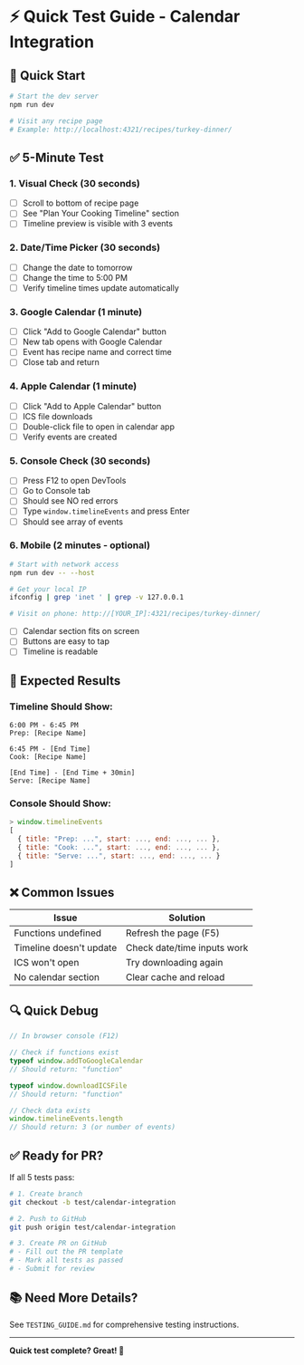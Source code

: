 # ⚡ Quick Test Guide - Calendar Integration

## 🚀 Quick Start

```bash
# Start the dev server
npm run dev

# Visit any recipe page
# Example: http://localhost:4321/recipes/turkey-dinner/
```

## ✅ 5-Minute Test

### 1. Visual Check (30 seconds)
- [ ] Scroll to bottom of recipe page
- [ ] See "Plan Your Cooking Timeline" section
- [ ] Timeline preview is visible with 3 events

### 2. Date/Time Picker (30 seconds)
- [ ] Change the date to tomorrow
- [ ] Change the time to 5:00 PM
- [ ] Verify timeline times update automatically

### 3. Google Calendar (1 minute)
- [ ] Click "Add to Google Calendar" button
- [ ] New tab opens with Google Calendar
- [ ] Event has recipe name and correct time
- [ ] Close tab and return

### 4. Apple Calendar (1 minute)
- [ ] Click "Add to Apple Calendar" button
- [ ] ICS file downloads
- [ ] Double-click file to open in calendar app
- [ ] Verify events are created

### 5. Console Check (30 seconds)
- [ ] Press F12 to open DevTools
- [ ] Go to Console tab
- [ ] Should see NO red errors
- [ ] Type `window.timelineEvents` and press Enter
- [ ] Should see array of events

### 6. Mobile (2 minutes - optional)
```bash
# Start with network access
npm run dev -- --host

# Get your local IP
ifconfig | grep 'inet ' | grep -v 127.0.0.1

# Visit on phone: http://[YOUR_IP]:4321/recipes/turkey-dinner/
```
- [ ] Calendar section fits on screen
- [ ] Buttons are easy to tap
- [ ] Timeline is readable

## 🎯 Expected Results

### Timeline Should Show:
```
6:00 PM - 6:45 PM
Prep: [Recipe Name]

6:45 PM - [End Time]
Cook: [Recipe Name]

[End Time] - [End Time + 30min]
Serve: [Recipe Name]
```

### Console Should Show:
```javascript
> window.timelineEvents
[
  { title: "Prep: ...", start: ..., end: ..., ... },
  { title: "Cook: ...", start: ..., end: ..., ... },
  { title: "Serve: ...", start: ..., end: ..., ... }
]
```

## ❌ Common Issues

| Issue | Solution |
|-------|----------|
| Functions undefined | Refresh the page (F5) |
| Timeline doesn't update | Check date/time inputs work |
| ICS won't open | Try downloading again |
| No calendar section | Clear cache and reload |

## 🔍 Quick Debug

```javascript
// In browser console (F12)

// Check if functions exist
typeof window.addToGoogleCalendar
// Should return: "function"

typeof window.downloadICSFile
// Should return: "function"

// Check data exists
window.timelineEvents.length
// Should return: 3 (or number of events)
```

## ✅ Ready for PR?

If all 5 tests pass:

```bash
# 1. Create branch
git checkout -b test/calendar-integration

# 2. Push to GitHub
git push origin test/calendar-integration

# 3. Create PR on GitHub
# - Fill out the PR template
# - Mark all tests as passed
# - Submit for review
```

## 📚 Need More Details?

See `TESTING_GUIDE.md` for comprehensive testing instructions.

---

**Quick test complete? Great! 🎉**

